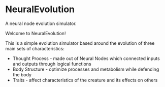 NeuralEvolution
===============
A neural node evolution simulator.

Welcome to NeuralEvolution!

This is a simple evolution simulator based around the evolution of three main sets of characteristics:

* Thought Process - made out of Neural Nodes which connected inputs and outputs through logical functions
* Body Structure - optimize processes and metabolism while defending the body
* Traits - affect characteristics of the creature and its effects on others
